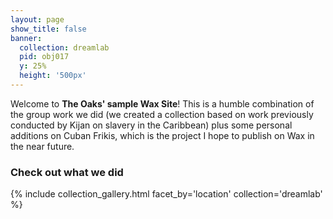 ```yaml
---
layout: page
show_title: false
banner:
  collection: dreamlab
  pid: obj017
  y: 25%
  height: '500px'
---
```


Welcome to **The Oaks' sample Wax Site**! This is a humble combination of the group work we did (we created a collection based on work previously conducted by Kijan on slavery in the Caribbean) plus some personal additions on Cuban Frikis, which is the project I hope to publish on Wax in the near future. 

### Check out what we did

{% include collection_gallery.html facet_by='location' collection='dreamlab' %}
